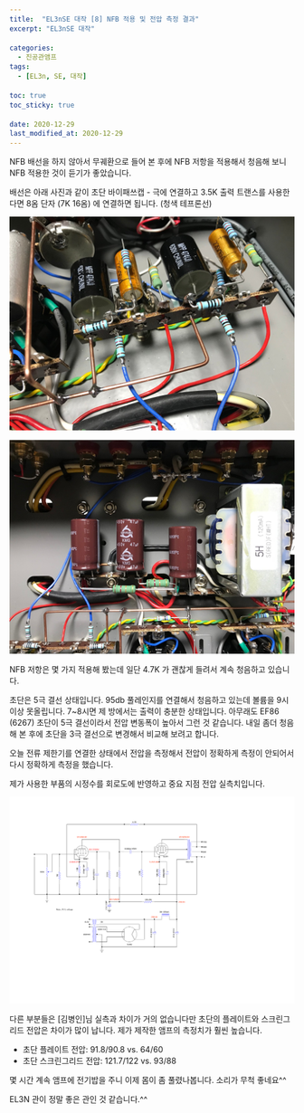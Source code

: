 ```yaml
---
title:  "EL3nSE 대작 [8] NFB 적용 및 전압 측정 결과"
excerpt: "EL3nSE 대작"

categories:
  - 진공관앰프
tags:
  - [EL3n, SE, 대작]

toc: true
toc_sticky: true
 
date: 2020-12-29
last_modified_at: 2020-12-29
---
```

NFB 배선을 하지 않아서 무궤환으로 들어 본 후에 NFB 저항을 적용해서 청음해 보니 NFB 적용한 것이 듣기가 좋았습니다.​

배선은 아래 사진과 같이 초단 바이패쓰캡 - 극에 연결하고 3.5K 출력 트랜스를 사용한다면 8옴 단자 (7K 16옴) 에 연결하면 됩니다. (청색 테프론선)

![EL3nSE PRJ1 157](/assets/images/EL3nSE_PRJ1_157.jpg)

![EL3nSE PRJ1 158](/assets/images/EL3nSE_PRJ1_158.jpg)

NFB 저항은 몇 가지 적용해 봤는데 일단 4.7K 가 괜찮게 들려서 계속 청음하고 있습니다.

초단은 5극 결선 상태입니다. 95db 풀레인지를 연결해서 청음하고 있는데 볼륨을 9시 이상 못올립니다. 7~8시면 제 방에서는 출력이 충분한 상태입니다. 아무래도 EF86 (6267) 초단이 5극 결선이라서 전압 변동폭이 높아서 그런 것 같습니다. 내일 좀더 청음해 본 후에 초단을 3극 결선으로 변경해서 비교해 보려고 합니다.

오늘 전류 제한기를 연결한 상태에서 전압을 측정해서 전압이 정확하게 측정이 안되어서 다시 정확하게 측정을 했습니다.

제가 사용한 부품의 시정수를 회로도에 반영하고 중요 지점 전압 실측치입니다. 

![EL3nSE PRJ1 Measurement2](/assets/images/EF86-EL3N-BlackBird_measurement_2.png)

다른 부분들은 [김병인]님 실측과 차이가 거의 없습니다만 초단의 플레이트와 스크린그리드 전압은 차이가 많이 납니다. 제가 제작한 앰프의 측정치가 훨씬 높습니다.

* 초단 플레이트 전압: 91.8/90.8 vs. 64/60
* 초단 스크린그리드 전압: 121.7/122 vs. 93/88

몇 시간 계속 앰프에 전기밥을 주니 이제 몸이 좀 풀렸나봅니다. 소리가 무척 좋네요^^ 

EL3N 관이 정말 좋은 관인 것 같습니다.^^
